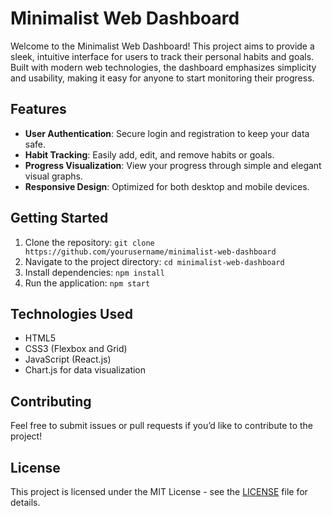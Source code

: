 # Minimalist Web Dashboard

Welcome to the Minimalist Web Dashboard! This project aims to provide a sleek, intuitive interface for users to track their personal habits and goals. Built with modern web technologies, the dashboard emphasizes simplicity and usability, making it easy for anyone to start monitoring their progress.

## Features
- **User Authentication**: Secure login and registration to keep your data safe.
- **Habit Tracking**: Easily add, edit, and remove habits or goals.
- **Progress Visualization**: View your progress through simple and elegant visual graphs.
- **Responsive Design**: Optimized for both desktop and mobile devices.

## Getting Started
1. Clone the repository: `git clone https://github.com/yourusername/minimalist-web-dashboard`
2. Navigate to the project directory: `cd minimalist-web-dashboard`
3. Install dependencies: `npm install`
4. Run the application: `npm start`

## Technologies Used
- HTML5
- CSS3 (Flexbox and Grid)
- JavaScript (React.js)
- Chart.js for data visualization

## Contributing
Feel free to submit issues or pull requests if you’d like to contribute to the project!

## License
This project is licensed under the MIT License - see the [LICENSE](LICENSE) file for details.